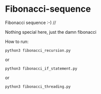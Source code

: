 # Fibonacci-sequence

Fibonacci sequence :-) //

Nothing special here, just the  damn fibonacci

How to run:

```
python3 fibonacci_recursion.py

```

or

```
python3 fibonacci_if_statement.py

```

or 

```
python3 fibonacci_threading.py

```
